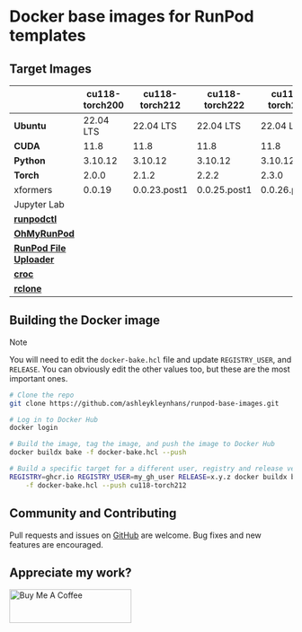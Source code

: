 # Docker base images for RunPod templates

## Target Images

|                                                                             | cu118-torch200 | cu118-torch212 | cu118-torch222 | cu118-torch230 | cu121-torch221 | cu121-torch230 |
|-----------------------------------------------------------------------------|----------------|----------------|----------------|----------------|----------------|----------------|
| **Ubuntu**                                                                  | 22.04 LTS      | 22.04 LTS      | 22.04 LTS      | 22.04 LTS      | 22.04 LTS      | 22.04 LTS      |
| **CUDA**                                                                    | 11.8           | 11.8           | 11.8           | 11.8           | 12.1           | 12.1           |
| **Python**                                                                  | 3.10.12        | 3.10.12        | 3.10.12        | 3.10.12        | 3.10.12        | 3.10.12        |
| **Torch**                                                                   | 2.0.0          | 2.1.2          | 2.2.2          | 2.3.0          | 2.2.1          | 2.3.0          |
| xformers                                                                    | 0.0.19         | 0.0.23.post1   | 0.0.25.post1   | 0.0.26.post1   | None           | 0.0.26.post1   |
| Jupyter Lab                                                                 |                |                |                |                |                |                |
| [**runpodctl**](https://github.com/runpod/runpodctl)                        |                |                |                |                |                |                |
| [**OhMyRunPod**](https://github.com/kodxana/OhMyRunPod)                     |                |                |                |                |                |                |
| [**RunPod File Uploader**](https://github.com/kodxana/RunPod-FilleUploader) |                |                |                |                |                |                |
| [**croc**](https://github.com/schollz/croc)                                 |                |                |                |                |                |                |
| [**rclone**](https://rclone.org/)                                           |                |                |                |                |                |                |

## Building the Docker image

> [!NOTE]
> You will need to edit the `docker-bake.hcl` file and update `REGISTRY_USER`,
> and `RELEASE`.  You can obviously edit the other values too, but these
> are the most important ones.

```bash
# Clone the repo
git clone https://github.com/ashleykleynhans/runpod-base-images.git

# Log in to Docker Hub
docker login

# Build the image, tag the image, and push the image to Docker Hub
docker buildx bake -f docker-bake.hcl --push

# Build a specific target for a different user, registry and release version
REGISTRY=ghcr.io REGISTRY_USER=my_gh_user RELEASE=x.y.z docker buildx bake \
    -f docker-bake.hcl --push cu118-torch212
```

## Community and Contributing

Pull requests and issues on [GitHub](https://github.com/ashleykleynhans/runpod-base-images)
are welcome. Bug fixes and new features are encouraged.

## Appreciate my work?

<a href="https://www.buymeacoffee.com/ashleyk" target="_blank"><img src="https://cdn.buymeacoffee.com/buttons/v2/default-yellow.png" alt="Buy Me A Coffee" style="height: 60px !important;width: 217px !important;" ></a>
